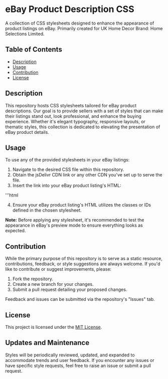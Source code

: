 # eBay Product Description CSS

A collection of CSS stylesheets designed to enhance the appearance of product listings on eBay. Primarily created for UK Home Decor Brand: Home Selections Limited.

## Table of Contents

- [Description](#description)
- [Usage](#usage)
- [Contribution](#contribution)
- [License](#license)

## Description

This repository hosts CSS stylesheets tailored for eBay product descriptions. Our goal is to provide sellers with a set of styles that can make their listings stand out, look professional, and enhance the buying experience. Whether it's elegant typography, responsive layouts, or thematic styles, this collection is dedicated to elevating the presentation of eBay product details.

## Usage

To use any of the provided stylesheets in your eBay listings:

1. Navigate to the desired CSS file within this repository.
2. Obtain the jsDelivr CDN link or any other CDN you've set up to serve the file.
3. Insert the link into your eBay product listing's HTML:

'''html
<link rel="stylesheet" href="YOUR_CDN_LINK_HERE.css">

4. Ensure your eBay product listing's HTML utilizes the classes or IDs defined in the chosen stylesheet.

**Note:** Before applying any stylesheet, it's recommended to test the appearance in eBay's preview mode to ensure everything looks as expected.

## Contribution

While the primary purpose of this repository is to serve as a static resource, contributions, feedback, or style suggestions are always welcome. If you'd like to contribute or suggest improvements, please:

1. Fork the repository.
2. Create a new branch for your changes.
3. Submit a pull request detailing your proposed changes.

Feedback and issues can be submitted via the repository's "Issues" tab.

## License

This project is licensed under the [MIT License](LICENSE.md).

## Updates and Maintenance

Styles will be periodically reviewed, updated, and expanded to accommodate trends and user feedback. If you encounter any issues or have specific style requests, feel free to raise an issue or submit a pull request.
